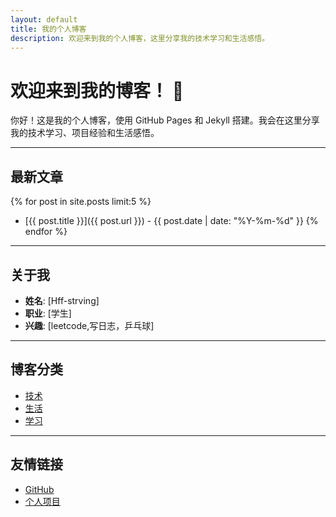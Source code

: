 ```yaml
---
layout: default
title: 我的个人博客
description: 欢迎来到我的个人博客，这里分享我的技术学习和生活感悟。
---
```


# 欢迎来到我的博客！ 👋

你好！这是我的个人博客，使用 GitHub Pages 和 Jekyll 搭建。我会在这里分享我的技术学习、项目经验和生活感悟。

---

## 最新文章

{% for post in site.posts limit:5 %}
- [{{ post.title }}]({{ post.url }}) - {{ post.date | date: "%Y-%m-%d" }}
{% endfor %}

---

## 关于我

- **姓名**: [Hff-strving]
- **职业**: [学生]
- **兴趣**: [leetcode,写日志，乒乓球]

---

## 博客分类

- [技术](#)
- [生活](#)
- [学习](#)

---

## 友情链接

- [GitHub](https://github.com/Hff-strving/skills-github-pages)
- [个人项目](目前没有，未来肯定会有的！！)
